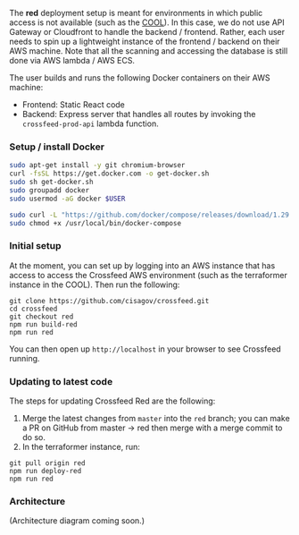 The **red** deployment setup is meant for environments in which public access is not available (such as the [COOL](https://github.com/cisagov/cool-system)). In this case, we do not use
API Gateway or Cloudfront to handle the backend / frontend. Rather, each user needs to spin up a lightweight instance of
the frontend / backend on their AWS machine. Note that all the scanning and accessing the database is still done via AWS lambda / AWS ECS.

The user builds and runs the following Docker containers on their AWS machine:

- Frontend: Static React code
- Backend: Express server that handles all routes by invoking the `crossfeed-prod-api` lambda function.

### Setup / install Docker

```bash
sudo apt-get install -y git chromium-browser
curl -fsSL https://get.docker.com -o get-docker.sh
sudo sh get-docker.sh
sudo groupadd docker
sudo usermod -aG docker $USER

sudo curl -L "https://github.com/docker/compose/releases/download/1.29.2/docker-compose-$(uname -s)-$(uname -m)" -o /usr/local/bin/docker-compose
sudo chmod +x /usr/local/bin/docker-compose
```


### Initial setup

At the moment, you can set up by logging into an AWS instance that has access to access the Crossfeed AWS environment (such as the terraformer instance in the COOL). Then run the following:

```
git clone https://github.com/cisagov/crossfeed.git
cd crossfeed
git checkout red
npm run build-red
npm run red
```

You can then open up `http://localhost` in your browser to see Crossfeed running.

### Updating to latest code

The steps for updating Crossfeed Red are the following:

1. Merge the latest changes from `master` into the `red` branch; you can make a PR on GitHub from master -> red then merge with a merge commit to do so.
1. In the terraformer instance, run:
  ```
  git pull origin red
  npm run deploy-red
  npm run red
  ```

### Architecture

(Architecture diagram coming soon.)
